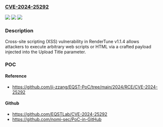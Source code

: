 ### [CVE-2024-25292](https://cve.mitre.org/cgi-bin/cvename.cgi?name=CVE-2024-25292)
![](https://img.shields.io/static/v1?label=Product&message=n%2Fa&color=blue)
![](https://img.shields.io/static/v1?label=Version&message=n%2Fa&color=blue)
![](https://img.shields.io/static/v1?label=Vulnerability&message=n%2Fa&color=brighgreen)

### Description

Cross-site scripting (XSS) vulnerability in RenderTune v1.1.4 allows attackers to execute arbitrary web scripts or HTML via a crafted payload injected into the Upload Title parameter.

### POC

#### Reference
- https://github.com/ji-zzang/EQST-PoC/tree/main/2024/RCE/CVE-2024-25292

#### Github
- https://github.com/EQSTLab/CVE-2024-25292
- https://github.com/nomi-sec/PoC-in-GitHub

